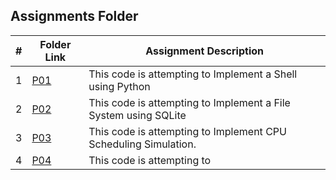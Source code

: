 ##  Assignments Folder

|   #   | Folder Link           | Assignment Description                                                                       |
| :---: | --------------------- | ---------------------------------------------------------------------------------------------|
|   1   |[P01](/Assignments/P01)|This code is attempting to Implement a Shell using Python                                     |
|   2   |[P02](/Assignments/P02)|This code is attempting to Implement a File System using SQLite                               |
|   3   |[P03](/Assignments/P03)|This code is attempting to Implement CPU Scheduling Simulation.                               |
|   4   |[P04](/Assignments/P04)|This code is attempting to                                                                    |


